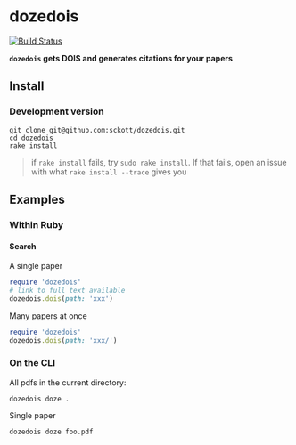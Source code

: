 dozedois
========

[![Build Status](https://travis-ci.org/sckott/dozedois.svg?branch=master)](https://travis-ci.org/sckott/dozedois)

__`dozedois` gets DOIS and generates citations for your papers__

## Install

### Development version

```
git clone git@github.com:sckott/dozedois.git
cd dozedois
rake install
```

> if `rake install` fails, try `sudo rake install`. If that fails, open an issue with what `rake install --trace` gives you

## Examples

### Within Ruby

#### Search

A single paper

```ruby
require 'dozedois'
# link to full text available
dozedois.dois(path: 'xxx')
```

Many papers at once

```ruby
require 'dozedois'
dozedois.dois(path: 'xxx/')
```

### On the CLI

All pdfs in the current directory:

```shell
dozedois doze .
```

Single paper

```shell
dozedois doze foo.pdf
```

[changelog]: https://github.com/sckott/dozedois/blob/master/CHANGELOG.md
